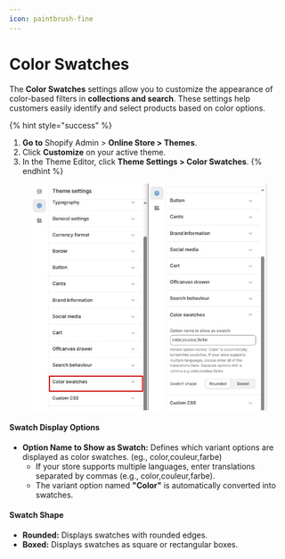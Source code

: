 ```yaml
---
icon: paintbrush-fine
---
```


# Color Swatches

The **Color Swatches** settings allow you to customize the appearance of color-based filters in **collections and search**. These settings help customers easily identify and select products based on color options.

{% hint style="success" %}
1. **Go to** Shopify Admin > **Online Store > Themes**.
2. Click **Customize** on your active theme.
3. In the Theme Editor, click **Theme Settings > Color Swatches**.
{% endhint %}

<figure><img src="../.gitbook/assets/Screenshot_16.jpg" alt=""><figcaption></figcaption></figure>

#### **Swatch Display Options**

* **Option Name to Show as Swatch:** Defines which variant options are displayed as color swatches. (eg., color,couleur,farbe)
  * If your store supports multiple languages, enter translations separated by commas (e.g., color,couleur,farbe).
  * The variant option named **"Color"** is automatically converted into swatches.

#### **Swatch Shape**

* **Rounded:** Displays swatches with rounded edges.
* **Boxed:** Displays swatches as square or rectangular boxes.
